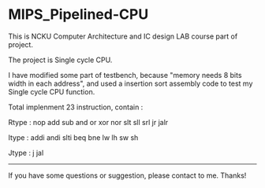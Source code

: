 # MIPS_Pipelined-CPU

This is NCKU Computer Architecture and IC design LAB course part of project. 

The project is Single cycle CPU.

I have modified some part of testbench, because "memory needs 8 bits width in each address", and used a insertion sort assembly code to test my Single cycle CPU function.


Total implenment 23 instruction, contain :

Rtype :
  nop  add  sub  and  or  xor  nor  slt  sll  srl  jr  jalr
 
Itype :
  addi  andi  slti  beq  bne  lw  lh  sw  sh
  
Jtype :
  j  jal

--------------------------------------------------------------------

If you have some questions or suggestion, please contact to me. Thanks!
    
